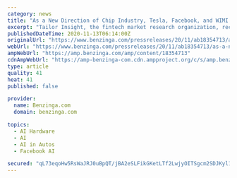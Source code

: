```yaml
---
category: news
title: "As a New Direction of Chip Industry, Tesla, Facebook, and WIMI Launches Hologram AR + Chip Strategies"
excerpt: "Tailor Insight, the fintech market research organization, recently released a research report “As a New Direction of Chip Industry, Tesla, Facebook,"
publishedDateTime: 2020-11-13T06:14:00Z
originalUrl: "https://www.benzinga.com/pressreleases/20/11/ab18354713/as-a-new-direction-of-chip-industry-tesla-facebook-and-wimi-launches-hologram-ar-chip-strategies"
webUrl: "https://www.benzinga.com/pressreleases/20/11/ab18354713/as-a-new-direction-of-chip-industry-tesla-facebook-and-wimi-launches-hologram-ar-chip-strategies"
ampWebUrl: "https://amp.benzinga.com/amp/content/18354713"
cdnAmpWebUrl: "https://amp-benzinga-com.cdn.ampproject.org/c/s/amp.benzinga.com/amp/content/18354713"
type: article
quality: 41
heat: 41
published: false

provider:
  name: Benzinga.com
  domain: benzinga.com

topics:
  - AI Hardware
  - AI
  - AI in Autos
  - Facebook AI

secured: "qL73eqoHw5RsWaJRJ0uBpQT/jBA2eSLFikGKetLTf2LwjyOITSgcm2SDJKyl1IfcYj2YcDjRbHdFfWlcfn1c/4v4UIM21sVrpr5YrrUgbLHD7nNk2v3Zry2d8qonV9se309MVmXu9st9YC+wtH67m9K8G43bV3arw0jfLSbD1eZwbsHyg/xIWqkv87OcLIK6JCkbvn1lsqA2IyHdpIa/1SIblg9J/RhYOW7ib+ewIc4qxBIfS3zBD6l7lfsM3JZc9jOet7I4Pz3RgPkVabtQy91CUcrHpL1yQ/y3ksbiz1tdH6Z8R8qli2/MHIjz6xL38Xfl+V7/EDYOhi6Z7Vh8Lmv30EWL6hv4kqIrdHiQ4jo=;tDT+5mBQeiwNKLXo2WTHYg=="
---
```


